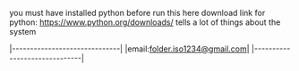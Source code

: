 you must have installed python before run this here download link for python: https://www.python.org/downloads/
tells a lot of things about the system

|------------------------------|
|email:folder.iso1234@gmail.com|
|------------------------------|